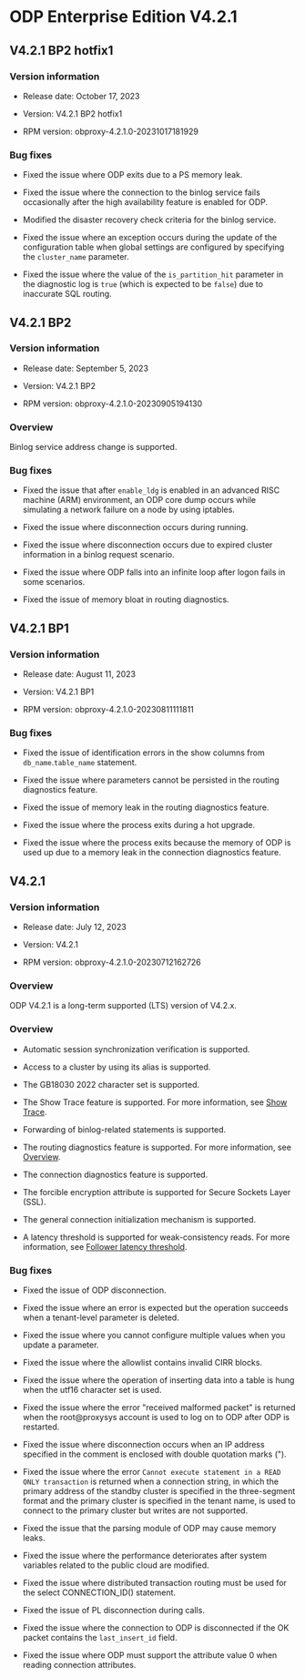 # ODP Enterprise Edition V4.2.1

## V4.2.1 BP2 hotfix1

### Version information

* Release date: October 17, 2023

* Version: V4.2.1 BP2 hotfix1

* RPM version: obproxy-4.2.1.0-20231017181929

### Bug fixes

* Fixed the issue where ODP exits due to a PS memory leak.

* Fixed the issue where the connection to the binlog service fails occasionally after the high availability feature is enabled for ODP.

* Modified the disaster recovery check criteria for the binlog service.

* Fixed the issue where an exception occurs during the update of the configuration table when global settings are configured by specifying the `cluster_name` parameter.

* Fixed the issue where the value of the `is_partition_hit` parameter in the diagnostic log is `true` (which is expected to be `false`) due to inaccurate SQL routing.

## V4.2.1 BP2

### Version information

* Release date: September 5, 2023

* Version: V4.2.1 BP2

* RPM version: obproxy-4.2.1.0-20230905194130

### Overview

Binlog service address change is supported.

### Bug fixes

* Fixed the issue that after `enable_ldg` is enabled in an advanced RISC machine (ARM) environment, an ODP core dump occurs while simulating a network failure on a node by using iptables.

* Fixed the issue where disconnection occurs during running.

* Fixed the issue where disconnection occurs due to expired cluster information in a binlog request scenario.

* Fixed the issue where ODP falls into an infinite loop after logon fails in some scenarios.

* Fixed the issue of memory bloat in routing diagnostics.

## V4.2.1 BP1

### Version information

* Release date: August 11, 2023

* Version: V4.2.1 BP1

* RPM version: obproxy-4.2.1.0-20230811111811

### Bug fixes

* Fixed the issue of identification errors in the show columns from `db_name`.`table_name` statement.

* Fixed the issue where parameters cannot be persisted in the routing diagnostics feature.

* Fixed the issue of memory leak in the routing diagnostics feature.

* Fixed the issue where the process exits during a hot upgrade.

* Fixed the issue where the process exits because the memory of ODP is used up due to a memory leak in the connection diagnostics feature.

## V4.2.1

### Version information

* Release date: July 12, 2023

* Version: V4.2.1

* RPM version: obproxy-4.2.1.0-20230712162726

### Overview

ODP V4.2.1 is a long-term supported (LTS) version of V4.2.x.

### Overview

* Automatic session synchronization verification is supported.

* Access to a cluster by using its alias is supported.

* The GB18030 2022 character set is supported.

* The Show Trace feature is supported. For more information, see [Show Trace](../../../900.o-m-guide/300.show-trace.md).

* Forwarding of binlog-related statements is supported.

* The routing diagnostics feature is supported. For more information, see [Overview](../../../900.o-m-guide/400.routing-diagnosis/100.overview-of-routing-diagnosis.md).

* The connection diagnostics feature is supported.

* The forcible encryption attribute is supported for Secure Sockets Layer (SSL).

* The general connection initialization mechanism is supported.

* A latency threshold is supported for weak-consistency reads. For more information, see [Follower latency threshold](../../../600.data-routing/600.follower-latency-threshold.md).

### Bug fixes

* Fixed the issue of ODP disconnection.

* Fixed the issue where an error is expected but the operation succeeds when a tenant-level parameter is deleted.

* Fixed the issue where you cannot configure multiple values when you update a parameter.

* Fixed the issue where the allowlist contains invalid CIRR blocks.

* Fixed the issue where the operation of inserting data into a table is hung when the utf16 character set is used.

* Fixed the issue where the error "received malformed packet" is returned when the root@proxysys account is used to log on to ODP after ODP is restarted.

* Fixed the issue where disconnection occurs when an IP address specified in the comment is enclosed with double quotation marks (").

* Fixed the issue where the error `Cannot execute statement in a READ ONLY transaction` is returned when a connection string, in which the primary address of the standby cluster is specified in the three-segment format and the primary cluster is specified in the tenant name, is used to connect to the primary cluster but writes are not supported.

* Fixed the issue that the parsing module of ODP may cause memory leaks.

* Fixed the issue where the performance deteriorates after system variables related to the public cloud are modified.

* Fixed the issue where distributed transaction routing must be used for the select CONNECTION_ID() statement.

* Fixed the issue of PL disconnection during calls.

* Fixed the issue where the connection to ODP is disconnected if the OK packet contains the `last_insert_id` field.

* Fixed the issue where ODP must support the attribute value 0 when reading connection attributes.
